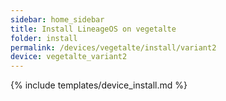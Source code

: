 ```yaml
---
sidebar: home_sidebar
title: Install LineageOS on vegetalte
folder: install
permalink: /devices/vegetalte/install/variant2
device: vegetalte_variant2
---
```

{% include templates/device_install.md %}
